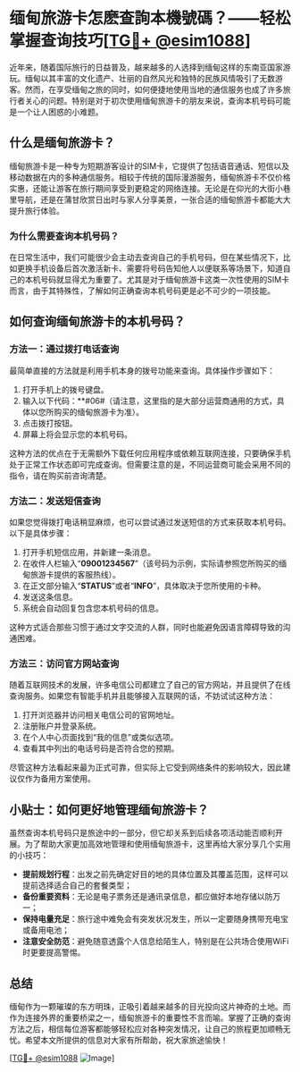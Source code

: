 # 缅甸旅游卡怎麽查詢本機號碼？——轻松掌握查询技巧[[TG💪+ @esim1088](https://t.me/s/esim1088)]

近年来，随着国际旅行的日益普及，越来越多的人选择到缅甸这样的东南亚国家游玩。缅甸以其丰富的文化遗产、壮丽的自然风光和独特的民族风情吸引了无数游客。然而，在享受缅甸之旅的同时，如何便捷地使用当地的通信服务也成了许多旅行者关心的问题。特别是对于初次使用缅甸旅游卡的朋友来说，查询本机号码可能是一个让人困惑的小难题。

## 什么是缅甸旅游卡？

缅甸旅游卡是一种专为短期游客设计的SIM卡，它提供了包括语音通话、短信以及移动数据在内的多种通信服务。相较于传统的国际漫游服务，缅甸旅游卡不仅价格实惠，还能让游客在旅行期间享受到更稳定的网络连接。无论是在仰光的大街小巷里导航，还是在蒲甘欣赏日出时与家人分享美景，一张合适的缅甸旅游卡都能大大提升旅行体验。

### 为什么需要查询本机号码？

在日常生活中，我们可能很少会主动去查询自己的手机号码，但在某些情况下，比如更换手机设备后首次激活新卡、需要将号码告知他人以便联系等场景下，知道自己的本机号码就显得尤为重要了。尤其是对于缅甸旅游卡这类一次性使用的SIM卡而言，由于其特殊性，了解如何正确查询本机号码更是必不可少的一项技能。

## 如何查询缅甸旅游卡的本机号码？

### 方法一：通过拨打电话查询

最简单直接的方法就是利用手机本身的拨号功能来查询。具体操作步骤如下：

1. 打开手机上的拨号键盘。
2. 输入以下代码：**#06#（请注意，这里指的是大部分运营商通用的方式，具体以您所购买的缅甸旅游卡为准）。
3. 点击拨打按钮。
4. 屏幕上将会显示您的本机号码。

这种方法的优点在于无需额外下载任何应用程序或依赖互联网连接，只要确保手机处于正常工作状态即可完成查询。但需要注意的是，不同运营商可能会采用不同的指令，请在购买前咨询清楚。

### 方法二：发送短信查询

如果您觉得拨打电话稍显麻烦，也可以尝试通过发送短信的方式来获取本机号码。以下是具体步骤：

1. 打开手机短信应用，并新建一条消息。
2. 在收件人栏输入“**09001234567**”（该号码为示例，实际请参照您所购买的缅甸旅游卡提供的客服热线）。
3. 在正文部分输入“**STATUS**”或者“**INFO**”，具体取决于您所使用的卡种。
4. 发送这条信息。
5. 系统会自动回复包含您本机号码的信息。

这种方式适合那些习惯于通过文字交流的人群，同时也能避免因语言障碍导致的沟通困难。

### 方法三：访问官方网站查询

随着互联网技术的发展，许多电信公司都建立了自己的官方网站，并且提供了在线查询服务。如果您有智能手机并且能够接入互联网的话，不妨试试这种方法：

1. 打开浏览器并访问相关电信公司的官网地址。
2. 注册账户并登录系统。
3. 在个人中心页面找到“我的信息”或类似选项。
4. 查看其中列出的电话号码是否符合您的预期。

尽管这种方法看起来最为正式可靠，但实际上它受到网络条件的影响较大，因此建议仅作为备用方案使用。

## 小贴士：如何更好地管理缅甸旅游卡？

虽然查询本机号码只是旅途中的一部分，但它却关系到后续各项活动能否顺利开展。为了帮助大家更加高效地管理和使用缅甸旅游卡，这里再给大家分享几个实用的小技巧：

- **提前规划行程**：出发之前先确定好目的地的具体位置及其覆盖范围，这样可以提前选择适合自己的套餐类型；
- **备份重要资料**：无论是电子票务还是通讯录信息，都应做好本地存储以防万一；
- **保持电量充足**：旅行途中难免会有突发状况发生，所以一定要随身携带充电宝或备用电池；
- **注意安全防范**：避免随意透露个人信息给陌生人，特别是在公共场合使用WiFi时更要提高警惕。

## 总结

缅甸作为一颗璀璨的东方明珠，正吸引着越来越多的目光投向这片神奇的土地。而作为连接外界的重要桥梁之一，缅甸旅游卡的重要性不言而喻。掌握了正确的查询方法之后，相信每位游客都能够轻松应对各种突发情况，让自己的旅程更加顺畅无忧。希望本文所提供的信息对大家有所帮助，祝大家旅途愉快！

[[TG💪+ @esim1088](https://t.me/s/esim1088) ![Image](https://i.postimg.cc/4NQfJmqS/Snipaste-2025-05-13-00-14-12.png)]